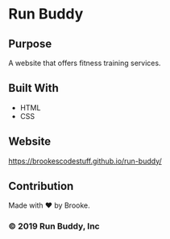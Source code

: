 # Run Buddy

## Purpose

A website that offers fitness training services.

## Built With

- HTML
- CSS

## Website

https://brookescodestuff.github.io/run-buddy/

## Contribution

Made with ♥️ by Brooke.

### ©️ 2019 Run Buddy, Inc
